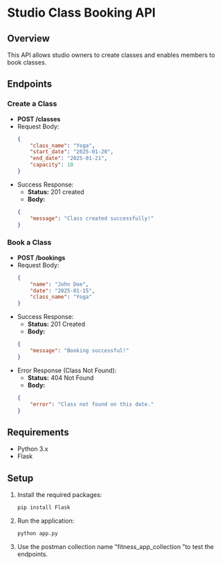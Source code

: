 # Studio Class Booking API

## Overview
This API allows studio owners to create classes and enables members to book classes.

## Endpoints

### Create a Class
- **POST /classes**
- Request Body:
    ```json
    {
        "class_name": "Yoga",
        "start_date": "2025-01-20",
        "end_date": "2025-01-21",
        "capacity": 10
    }
    ```
- Success Response:
    - **Status:** 201 created
    - **Body:** 
    ```json
    {
        "message": "Class created successfully!"
    }
    ```

### Book a Class
- **POST /bookings**
- Request Body:
    ```json
    {
        "name": "John Doe",
        "date": "2025-01-15",
        "class_name": "Yoga"
    }
    ```
- Success Response:
    - **Status:** 201 Created
    - **Body:**
    ```json
    {
        "message": "Booking successful!"
    }
    ```
- Error Response (Class Not Found):
    - **Status:** 404 Not Found
    - **Body:**
    ```json
    {
        "error": "Class not found on this date."
    }
    ```



## Requirements
- Python 3.x
- Flask

## Setup
1. Install the required packages:
    ```bash
    pip install Flask
    ```

2. Run the application:
    ```bash
    python app.py
    ```

3. Use the postman collection name "fitness_app_collection "to test the endpoints.
